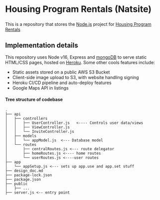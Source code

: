 # Housing Program Rentals (Natsite)

### 
 This is a repository that stores the [Node.js](https://nodejs.org/) project for [Housing Program Rentals](https://www.housingprogramrentals.com)  



## Implementation details

This repository uses Node v16, Express and [mongoDB](https://www.mongodb.com/) to serve static HTML/CSS pages, hosted on [Heroku](https://www.heroku.com/). Some other cools features include:
- Static assets stored on a public AWS S3 Bucket
- Client-side image upload to S3, with website handling signing
- Heroku CI/CD pipeline and auto-deploy features
- Google Maps API in listings


#### Tree structure of codebase
```
.
├── api
│   ├── controllers
│   │   ├── UserController.js   <---- Controls user data/views
│   │   ├── ViewController.js
│   │   └── InviteController.js
│   ├── models
│   │   └── appModel.js  <--- Database model
│   └── routes
│       ├── centralRoutes.js <--- route delegator
│       ├── homeRoutes.js <---- home routes
│       └── userRoutes.js <----user routes
├── app
│   └── appSetup.js <--- sets up app.use and app.set stuff
├── design_doc.md
├── package-lock.json
├── package.json
├── public
│   ├── ...
├── server.js <-- entry point
```

